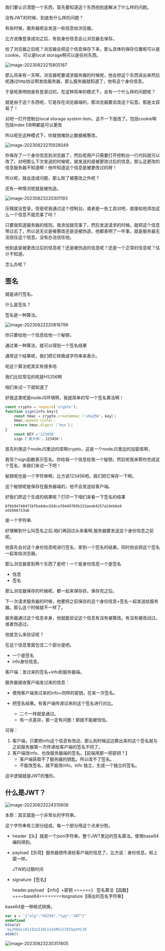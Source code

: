 我们要认识清楚一个东西，首先要知道这个东西他到底解决了什么样的问题。



没有JWT的时候，到底有什么样的问题？



有些时候，服务器呢会发送一些信息给浏览器。

比方说像登录成功之后，有些身份信息会让浏览器去保存。

给了浏览器之后呢？浏览器会把这个信息保存下来，那么具体的保存位置呢可以是cookie，可以是local storage啊可以是任何东西。

![image-20230823215805187](01什么是jwt.assets/image-20230823215805187.png)

那么将来有一天啊，浏览器呢要请求服务器的时候呢，他会把这个东西读出来然后呢通过http协议啊发给服务器，那么服务器就知道了，他有这个身份信息。

于是呢表明他是有登录过的，在这种简单的模式下，会有一个什么样的问题呢？

就是由于这个东西呢，它是存在浏览器端的，那浏览器要去改这个玩意。那是太容易了！

对吧一打开控制台local storage system item，这不一下就改了。包括cookie啊包括index DB啊都是可以更改





所以呢在这种模式下，你就很难防止数据被篡改。

![image-20230823215928049](01什么是jwt.assets/image-20230823215928049.png)

你保存了一个身份信息到浏览器了，然后呢用户只需要打开控制台一行代码就可以改了。对吧那么下次发送的时候呢，就发送的是被更改过后的信息。那么这更改的信息服务器不知道啊！他咋知道这个信息是被更改过的呀！

所以呢，就会造成问题，那么除了被篡改之外呢？

还有一种情况呢就是被伪造。

![image-20230823220301193](01什么是jwt.assets/image-20230823220301193.png)

压根就没登录，但是呢我通过这个控制台。或者是一些工具对吧，直接给他添加这么一个信息不就完事了吗？

只要我知道服务器的规则。我添加就完事了，然后发送请求的时候。就把这个信息带过去了，所以说无论是被篡改还是说被伪造，他都表明了一件事，就是服务器无法信任这个信息。没有办法信任他。

他到底是被更改过后的信息呢？还是被伪造的信息呢？还是一个正常的信息呢？估计不知道。



怎么办呢？



## 签名

就是进行签名。

什么是签名？

签名是一种算法。

![image-20230823220818799](01什么是jwt.assets/image-20230823220818799.png)

你只要给他一个信息给他一个秘钥，

通过某一种算法，就可以得到一个签名结果

通常这个结果呢，我们把它转换成字符串来表示。



呃这个算法呢其实有很多哈

我们比较常见的呢是HS256啊

咱们来试一下就知道了

好我这里呢是nodeJS环境啊，我就简单的写一个签名算法啊！

```js
const crypto = require('crypto');
function sign(info,key){
    const hmac = crypto.createHmac（'sha256'，key）；
    hmac.update（info）；
    return hmac.digest（'hex'）；
}
    const KEY ='123456'
    sign（'袁大帅'，123456'）
```



首先利用这个nodeJS里边的库啊crypto，这是一个nodeJS里边的加密库啊，

我写个sign函数表示签名。你给我一个信息给我一个秘钥，然后呢我来帮你完成这个签名，来我们来试一下吧！



秘钥呢也是一个字符串啊，比方说123456吧。我们把它保存一下啊。

这个秘钥呢是保存在服务器端的，他不会发送给客户端。



好我们把这个生成的结果呢？打印一下咱们来看一下签名的结果

```
8f6b94748471bfba4docb58ca70449703b132aeab4257a2deb6a9
ed2666723a6
```

是一个字符串.



好理解到什么叫签名之后,咱们再回过头来看啊,服务器要发送这个身份信息之前呢。

他首先会对这个身份信息呢进行签名，拿到一个签名的结果。同时他会把这个签名一起发给浏览器。

那么浏览器拿到两个东西了是吧！一个是身份信息一个是签名

- 信息
- 签名

那么浏览器保存的时候呢，都一起来保存好。保存完之后。

下一次请求服务器的时候，他要把之前保存的这个身份信息+签名一起发送给服务器。那么这个时候就不一样了。

服务器通过这个信息本身，他就能验证这个信息有没有被篡改。有没有被改动过。或者伪造过。





他是怎么来验证呢？



在这个信息里面包含二个部分是吧。

- 一个是签名
- info身份信息。



客户端：发过来的签名+info到服务器端。

服务器接收客户端发过来的信息：

- 使用客户端发过来的info+同样的密钥，在来一次签名。

- 把签名结果。有客户端传递过来的这个签名进行对比。
  - 二个一样就是通过。
  - 有一点差异，那一定有问题！那就不能被信任。

可得：

1. 客户端，只要把info这个信息有改动，那么到时候这边算出来的这个签名就与之前服务器第一次传递给客户端的签名不同了。
2. 客户端改info、也改服务器端的签名。【前端用那一把密钥？】
   - 客户端获取不了服务器的钥匙。所以改不了签名。
   - 不能改签名，就不能改info。info 独立，生成一个独立的签名。

这中逻辑就是JWT的雏形。

## 什么是JWT？

![image-20230823224315608](01什么是jwt.assets/image-20230823224315608.png)

本质：其实就是一个非常长的字符串。

这个字符串有三部分组成。每一个部分用这个点来分割。

- header【头】就是一个json字符串。整个JWT里边的签名算法。使用base64编码得到。

- payload【负荷】服务器想传递给客户端的信息了。比方说：身份信息。和上面一样。

  JTW的过期时间

  

- signature【签名】

  header.payload 【info】+密钥  ======》 签名算法【函数】====base64========》signature【得出的签名字符串】

base64是一种格式转换。

```js
var a = '{"alg":"HS256","typ":"JWT"}"
undefined 
btoa(a)
'eyJhbGci0iJIUzI1NiIsInR5cCI6IkpXVCJ9
atob()
```

![image-20230823230351605](01什么是jwt.assets/image-20230823230351605.png)





























































































